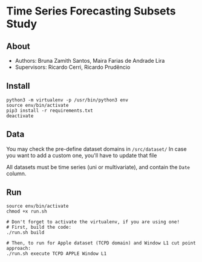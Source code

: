 # Time Series Forecasting Subsets Study

## About

- Authors: Bruna Zamith Santos, Maira Farias de Andrade Lira
- Supervisors: Ricardo Cerri, Ricardo Prudêncio

## Install

```
python3 -m virtualenv -p /usr/bin/python3 env
source env/bin/activate
pip3 install -r requirements.txt
deactivate
```

## Data

You may check the pre-define dataset domains in `/src/dataset/`
In case you want to add a custom one, you'll have to update that file

All datasets must be time series (uni or multivariate), and contain the `Date` column.

## Run

```
source env/bin/activate
chmod +x run.sh

# Don't forget to activate the virtualenv, if you are using one!
# First, build the code:
./run.sh build

# Then, to run for Apple dataset (TCPD domain) and Window L1 cut point approach:
./run.sh execute TCPD APPLE Window L1
```
